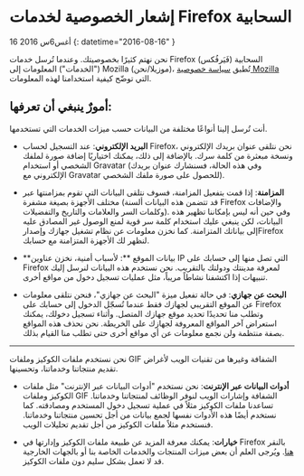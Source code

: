 # إشعار الخصوصية لخدمات Firefox السحابية

16 أغس6س 2016
{: datetime="2016-08-16" }

نحن نهتم كثيرًا بخصوصيتك. وعندما تُرسل خدمات Firefox (فَيَرفُكس)‎ السحابية ("الخدمات") المعلومات إلى Mozilla (موزيلا/نحن)‎، تُطبق [سياسة خصوصية Mozilla‏](https://www.mozilla.org/privacy/) التي توضّح كيفية استخدامنا لهذه المعلومات.

## أمورٌ ينبغي أن تعرفها:

أنت تُرسل إلينا أنواعًا مختلفة من البيانات حسب ميزات الخدمات التي تستخدمها.

* **البريد الإلكتروني**: عند التسجيل لحساب Firefox، نحن نتلقى عنوان بريدك الإلكتروني ونسخة مبعثرة من كلمة سرك. بالإضافة إلى ذلك، يمكنك اختياريًا إضافة صورة لملفك الشخصي أو استخدام Gravatar (وفي هذه الحالة، فسنشارك عنوان بريدك الإلكتروني مع Gravatar للحصول على صورة ملفك الشخصي).

* **المزامنة**: إذا قمت بتفعيل المزامنة، فسوف نتلقى البيانات التي تقوم بمزامنتها عبر مختلف الأجهزة بصيغة مشفرة (قد تتضمن هذه البيانات ألسنة Firefox والإضافات وكلمات السر والعلامات والتاريخ والتفضيلات). وفي حين أنه ليس بإمكاننا تظهير هذه البيانات، لكن ينبغي عليك استخدام كلمة سر قوية لمنع الوصول غير المصادق عليه إلى بياناتك المتزامنة. كما نخزن معلومات عن نظام تشغيل جهازك وإصدارFirefox  لنظهر لك الأجهزة المتزامنة مع حسابك.

* **بيانات الموقع **: لأسباب أمنية، نخزن عناوين IP التي تصل منها إلى حسابك على Firefox لمعرفة مدينتك ودولتك بالتقريب. نحن نستخدم هذه البيانات لنرسل إليك تنبيهات إذا اكتشفنا نشاطاً مريباً، مثل عمليات تسجيل دخول من مواقع أخرى.
     
 * **البحث عن جهازي**: في حالة تفعيل ميزة "البحث عن جهازي"، فنحن نتلقى معلومات عن الموقع التقريبي لجهازك فقط عندما تُسجّل الدخول إلى حسابك على Firefox وتطلب منا تحديدًا تحديد موقع جهازك المتصل. وأثناء تسجيل دخولك، يمكنك استعراض آخر المواقع المعروفة لجهازك على الخريطة.  نحن نحذف هذه المواقع بصفة منتظمة ولن نجمع معلومات عن أي مواقع أخرى حتى تطلب منا القيام بذلك.

---------------------------------------

نحن نستخدم ملفات الكوكيز وملفات GIF الشفافة وغيرها من تقنيات الويب لأغراض تقديم منتجاتنا وخدماتنا، وتحسينها.

* **أدوات البيانات عبر الإنترنت**: نحن نستخدم "أدوات البيانات عبر الإنترنت" مثل ملفات الكوكيز وملفات GIF الشفافة وإشارات الويب لنوفر الوظائف لمنتجاتنا وخدماتنا. تساعدنا ملفات الكوكيز مثلاً في عملية تسجيل دخول المستخدم ومصادقته. كما نستخدم أيضًا هذه الأدوات نفسها لجمع بيانات من أجل تحسين منتجاتنا وخدماتنا. فنستخدم مثلاً ملفات الكوكيز من أجل تقديم تحليلات الويب.

* **خيارات**: يمكنك معرفة المزيد عن طبيعة ملفات الكوكيز وإدارتها في Firefox بالنقر ‎[هنا](https://support.mozilla.org/kb/cookies-information-websites-store-on-your-computer). ويُرجى العلم أن بعض ميزات المنتجات والخدمات الخاصة بنا أو بالجهات الخارجية قد لا تعمل بشكل سليم دون ملفات الكوكيز.


